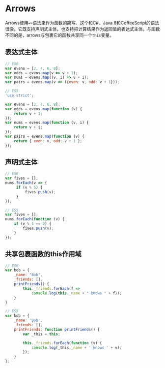 # Arrows

Arrows使用`=>`语法来作为函数的简写。这个和C#、Java 8和CoffeeScript的语法很像。它既支持声明式主体，也支持把计算结果作为返回值的表达式主体。与函数不同的是，arrows与包裹它的函数共享同一个`this`变量。

## 表达式主体

```JavaScript
// ES6
var evens = [2, 4, 6, 8];
var odds = evens.map(v => v + 1);
var nums = evens.map((v, i) => v + i);
var pairs = evens.map(v => ({even: v, odd: v + 1}));

// ES5
'use strict';

var evens = [2, 4, 6, 8];
var odds = evens.map(function (v) {
    return v + 1;
});
var nums = evens.map(function (v, i) {
    return v + i;
});
var pairs = evens.map(function (v) {
    return { even: v, odd: v + 1 };
});
```

## 声明式主体

```JavaScript
// ES6
var fives = [];
nums.forEach(v => {
     if (v % 5) {
         fives.push(v);
     }
});

// ES5
var fives = [];
nums.forEach(function (v) {
    if (v % 5 == 0) {
        fives.push(v);
    }
});
```

## 共享包裹函数的this作用域

```JavaScript
// ES6
var bob = {
    _name: "Bob",
    _friends: [],
    printFriends() {
        this._friends.forEach(f =>
            console.log(this._name + " knows " + f));
    }
}

// ES5
var bob = {
    _name: 'Bob',
    _friends: [],
    printFriends: function printFriends() {
        var _this = this;

        this._friends.forEach(function (v) {
            console.log(_this._name + ' knows ' + v);
        });
    }
};
```
